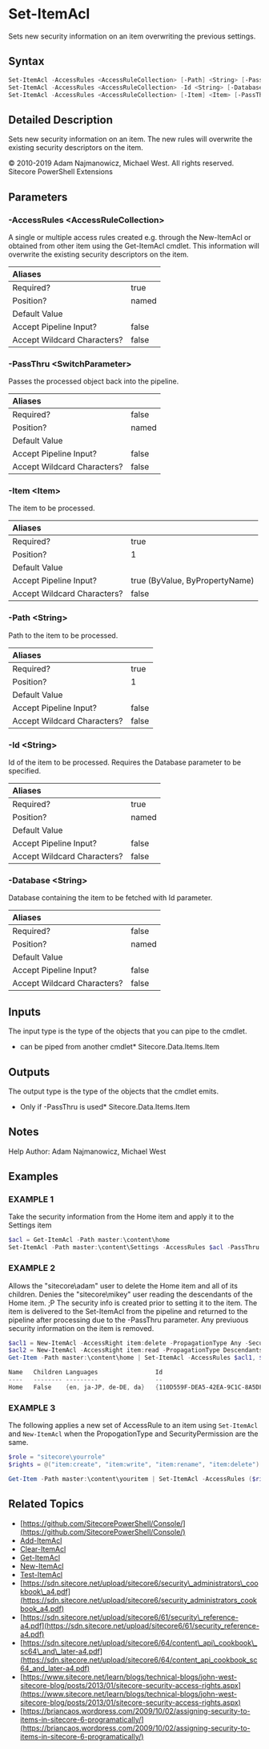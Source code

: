 # Set-ItemAcl

Sets new security information on an item overwriting the previous settings.

## Syntax

```powershell
Set-ItemAcl -AccessRules <AccessRuleCollection> [-Path] <String> [-PassThru]
Set-ItemAcl -AccessRules <AccessRuleCollection> -Id <String> [-Database <String>] [-PassThru]
Set-ItemAcl -AccessRules <AccessRuleCollection> [-Item] <Item> [-PassThru]
```

## Detailed Description

Sets new security information on an item. The new rules will overwrite the existing security descriptors on the item.

© 2010-2019 Adam Najmanowicz, Michael West. All rights reserved. Sitecore PowerShell Extensions

## Parameters

### -AccessRules  &lt;AccessRuleCollection&gt;

A single or multiple access rules created e.g. through the New-ItemAcl or obtained from other item using the Get-ItemAcl cmdlet. This information will overwrite the existing security descriptors on the item.

| Aliases |  |
| :--- | :--- |
| Required? | true |
| Position? | named |
| Default Value |  |
| Accept Pipeline Input? | false |
| Accept Wildcard Characters? | false |

### -PassThru  &lt;SwitchParameter&gt;

Passes the processed object back into the pipeline.

| Aliases |  |
| :--- | :--- |
| Required? | false |
| Position? | named |
| Default Value |  |
| Accept Pipeline Input? | false |
| Accept Wildcard Characters? | false |

### -Item  &lt;Item&gt;

The item to be processed.

| Aliases |  |
| :--- | :--- |
| Required? | true |
| Position? | 1 |
| Default Value |  |
| Accept Pipeline Input? | true \(ByValue, ByPropertyName\) |
| Accept Wildcard Characters? | false |

### -Path  &lt;String&gt;

Path to the item to be processed.

| Aliases |  |
| :--- | :--- |
| Required? | true |
| Position? | 1 |
| Default Value |  |
| Accept Pipeline Input? | false |
| Accept Wildcard Characters? | false |

### -Id  &lt;String&gt;

Id of the item to be processed. Requires the Database parameter to be specified.

| Aliases |  |
| :--- | :--- |
| Required? | true |
| Position? | named |
| Default Value |  |
| Accept Pipeline Input? | false |
| Accept Wildcard Characters? | false |

### -Database  &lt;String&gt;

Database containing the item to be fetched with Id parameter.

| Aliases |  |
| :--- | :--- |
| Required? | false |
| Position? | named |
| Default Value |  |
| Accept Pipeline Input? | false |
| Accept Wildcard Characters? | false |

## Inputs

The input type is the type of the objects that you can pipe to the cmdlet.

* can be piped from another cmdlet\* Sitecore.Data.Items.Item 

## Outputs

The output type is the type of the objects that the cmdlet emits.

* Only if -PassThru is used\* Sitecore.Data.Items.Item 

## Notes

Help Author: Adam Najmanowicz, Michael West

## Examples

### EXAMPLE 1

Take the security information from the Home item and apply it to the Settings item

```powershell
$acl = Get-ItemAcl -Path master:\content\home
Set-ItemAcl -Path master:\content\Settings -AccessRules $acl -PassThru
```

### EXAMPLE 2

Allows the "sitecore\adam" user to delete the Home item and all of its children. Denies the "sitecore\mikey" user reading the descendants of the Home item. ;P The security info is created prior to setting it to the item. The item is delivered to the Set-ItemAcl from the pipeline and returned to the pipeline after processing due to the -PassThru parameter. Any previuous security information on the item is removed.

```powershell
$acl1 = New-ItemAcl -AccessRight item:delete -PropagationType Any -SecurityPermission AllowAccess -Identity "sitecore\adam"
$acl2 = New-ItemAcl -AccessRight item:read -PropagationType Descendants -SecurityPermission DenyAccess -Identity "sitecore\mikey"
Get-Item -Path master:\content\home | Set-ItemAcl -AccessRules $acl1, $acl2 -PassThru

Name   Children Languages                Id                                     TemplateName
----   -------- ---------                --                                     ------------
Home   False    {en, ja-JP, de-DE, da}   {110D559F-DEA5-42EA-9C1C-8A5DF7E70EF9} Sample Item
```

### EXAMPLE 3

The following applies a new set of AccessRule to an item using `Set-ItemAcl` and `New-ItemAcl` when the PropogationType and SecurityPermission are the same.

```powershell
$role = "sitecore\yourrole"
$rights = @("item:create", "item:write", "item:rename", "item:delete")

Get-Item -Path master:\content\youritem | Set-ItemAcl -AccessRules ($rights | ForEach-Object { New-ItemAcl -AccessRight $_ -PropagationType Any -SecurityPermission AllowAccess -Identity $role })
```

## Related Topics

* [https://github.com/SitecorePowerShell/Console/](https://github.com/SitecorePowerShell/Console/) 
* [Add-ItemAcl](add-itemacl.md)
* [Clear-ItemAcl](clear-itemacl.md)
* [Get-ItemAcl](get-itemacl.md)
* [New-ItemAcl](new-itemacl.md)
* [Test-ItemAcl](test-itemacl.md)
* [https://sdn.sitecore.net/upload/sitecore6/security\_administrators\_cookbook\_a4.pdf](https://sdn.sitecore.net/upload/sitecore6/security_administrators_cookbook_a4.pdf) 
* [https://sdn.sitecore.net/upload/sitecore6/61/security\_reference-a4.pdf](https://sdn.sitecore.net/upload/sitecore6/61/security_reference-a4.pdf) 
* [https://sdn.sitecore.net/upload/sitecore6/64/content\_api\_cookbook\_sc64\_and\_later-a4.pdf](https://sdn.sitecore.net/upload/sitecore6/64/content_api_cookbook_sc64_and_later-a4.pdf) 
* [https://www.sitecore.net/learn/blogs/technical-blogs/john-west-sitecore-blog/posts/2013/01/sitecore-security-access-rights.aspx](https://www.sitecore.net/learn/blogs/technical-blogs/john-west-sitecore-blog/posts/2013/01/sitecore-security-access-rights.aspx) 
* [https://briancaos.wordpress.com/2009/10/02/assigning-security-to-items-in-sitecore-6-programatically/](https://briancaos.wordpress.com/2009/10/02/assigning-security-to-items-in-sitecore-6-programatically/) 

